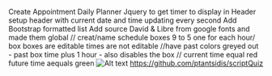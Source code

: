 Create Appointment Daily Planner
Jquery to get timer to display in Header
setup header with current date and time updating every second
Add Bootstrap formatted list 
Add source David & Libre from google fonts and made them global
// creat/name schedule boxes 9 to 5 one for each hour/ box 
boxes are editable
times are not editable
//have past colors greyed out - past box time plus 1 hour - also disables the box 
// current time equal red 
future time aequals green
![Alt text](//quiz_screen.png?raw=true "quizScreen")
https://github.com/ptantsidis/scriptQuiz